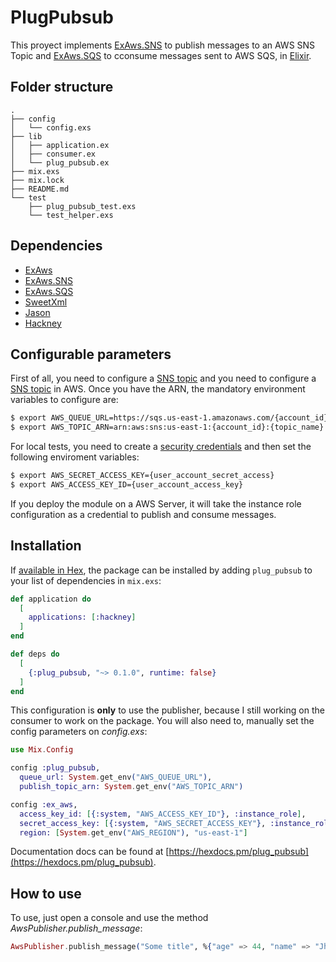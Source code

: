 # PlugPubsub


This proyect implements [ExAws.SNS](https://hexdocs.pm/ex_aws_sns/ExAws.SNS.html) to publish messages to an AWS SNS Topic and [ExAws.SQS](https://hexdocs.pm/ex_aws_sqs/ExAws.SQS.html) to cconsume messages sent to AWS SQS, in [Elixir](https://elixir-lang.org/).

## Folder structure
```
.
├── config
│   └── config.exs
├── lib
│   ├── application.ex
│   ├── consumer.ex
│   └── plug_pubsub.ex
├── mix.exs
├── mix.lock
├── README.md
└── test
    ├── plug_pubsub_test.exs
    └── test_helper.exs
```

## Dependencies

- [ExAws](https://hexdocs.pm/ex_aws/ExAws.html)
- [ExAws.SNS](https://hexdocs.pm/ex_aws_sns/ExAws.SNS.html)
- [ExAws.SQS](https://hexdocs.pm/ex_aws_sqs/ExAws.SQS.html)
- [SweetXml](https://hexdocs.pm/sweet_xml/SweetXml.html)
- [Jason](https://hexdocs.pm/jason/Jason.html)
- [Hackney](https://hexdocs.pm/hackney/)

## Configurable parameters

First of all, you need to configure a [SNS topic](https://docs.aws.amazon.com/sns/latest/dg/sns-getting-started.html) and you need to configure a [SNS topic](https://docs.aws.amazon.com/sns/latest/dg/sns-getting-started.html) in AWS. Once you have the ARN, the mandatory environment variables to configure are:

```sh
$ export AWS_QUEUE_URL=https://sqs.us-east-1.amazonaws.com/{account_id}/{queue_name}
$ export AWS_TOPIC_ARN=arn:aws:sns:us-east-1:{account_id}:{topic_name}
```

For local tests, you need to create a [security credentials](https://docs.aws.amazon.com/IAM/latest/UserGuide/id_credentials_access-keys.html) and then set the following enviroment variables:

```sh
$ export AWS_SECRET_ACCESS_KEY={user_account_secret_access}
$ export AWS_ACCESS_KEY_ID={user_account_access_key}
```

If you deploy the module on a AWS Server, it will take the instance role configuration as a credential to publish and consume messages.

## Installation

If [available in Hex](https://hex.pm/docs/publish), the package can be installed by adding `plug_pubsub` to your list of dependencies in `mix.exs`:

```elixir
def application do
  [
    applications: [:hackney]
  ]
end

def deps do
  [
    {:plug_pubsub, "~> 0.1.0", runtime: false}
  ]
end
```
This configuration is **only** to use the publisher, because I still working on the consumer to work on the package. You will also need to, manually set the config parameters on *config.exs*:

```elixir
use Mix.Config

config :plug_pubsub,
  queue_url: System.get_env("AWS_QUEUE_URL"),
  publish_topic_arn: System.get_env("AWS_TOPIC_ARN")

config :ex_aws,
  access_key_id: [{:system, "AWS_ACCESS_KEY_ID"}, :instance_role],
  secret_access_key: [{:system, "AWS_SECRET_ACCESS_KEY"}, :instance_role],
  region: [System.get_env("AWS_REGION"), "us-east-1"]
```

Documentation docs can be found at [https://hexdocs.pm/plug_pubsub](https://hexdocs.pm/plug_pubsub).

## How to use

To use, just open a console and use the method *AwsPublisher.publish_message*:

```elixir
AwsPublisher.publish_message("Some title", %{"age" => 44, "name" => "Jhon Doe", "nationality" => "Colombian"})

```
